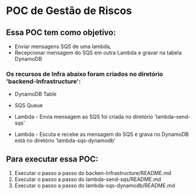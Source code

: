 # POC de Gestão de Riscos

## Essa POC tem como objetivo:
- Enviar mensagens SQS de uma lambda, 
- Recepcionar mensagem do SQS em outra Lambda e gravar na tabela DynamoDB

### Os recursos de Infra abaixo foram criados no diretório 'backend-Infrastructure':
- DynamoDB Table
- SQS Queue

- Lambda - Envia mensagem ao SQS foi criada no diretório 'lambda-send-sqs'

 - Lambda - Escuta e recebe as mensagem do SQS e grava no DynamoDB está no diretório 'lambda-sqs-dynamodb'

## Para executar essa POC:
1. Executar o passo a passo do backen-Infrastructure/README.md
2. Executar o passo a passo do lambda-send-sqs/README.md
3. Executar o passo a passo do lambda-sqs-dynamodb/README.md